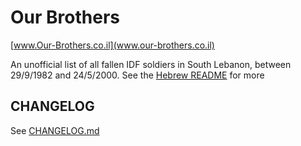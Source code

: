 # Our Brothers

[www.Our-Brothers.co.il](www.our-brothers.co.il)

An unofficial list of all fallen IDF soldiers in South Lebanon, between 29/9/1982 and 24/5/2000.
See the [Hebrew README](https://github.com/ErezNagar/our-brothers/blob/master/README.heb.md) for more

## CHANGELOG

See [CHANGELOG.md](https://github.com/ErezNagar/our-brothers/blob/master/CHANGELOG.md)
